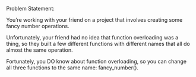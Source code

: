Problem Statement:

You’re working with your friend on a project that involves creating some fancy number operations.

Unfortunately, your friend had no idea that function overloading was a thing, so they built a few different functions with different names that all do almost the same operation.

Fortunately, you DO know about function overloading, so you can change all three functions to the same name: fancy_number().
